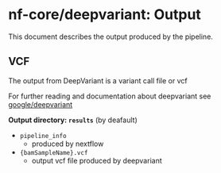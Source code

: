 # nf-core/deepvariant: Output

This document describes the output produced by the pipeline.

## VCF

The output from DeepVariant is a variant call file or vcf

For further reading and documentation about deepvariant see [google/deepvariant](https://github.com/google/deepvariant)

**Output directory: `results`** (by deafault)

- `pipeline_info`
  - produced by nextflow
- `{bamSampleName}.vcf`
  - output vcf file produced by deepvariant
